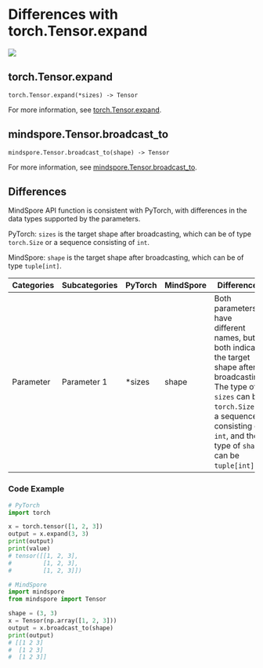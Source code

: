 # Differences with torch.Tensor.expand

<a href="https://gitee.com/mindspore/docs/blob/r2.1/docs/mindspore/source_en/note/api_mapping/pytorch_diff/expand.md" target="_blank"><img src="https://mindspore-website.obs.cn-north-4.myhuaweicloud.com/website-images/r2.1/resource/_static/logo_source_en.png"></a>

## torch.Tensor.expand

```text
torch.Tensor.expand(*sizes) -> Tensor
```

For more information, see [torch.Tensor.expand](https://pytorch.org/docs/1.8.1/tensors.html#torch.Tensor.expand).

## mindspore.Tensor.broadcast_to

```text
mindspore.Tensor.broadcast_to(shape) -> Tensor
```

For more information, see [mindspore.Tensor.broadcast_to](https://www.mindspore.cn/docs/en/r2.1/api_python/mindspore/Tensor/mindspore.Tensor.broadcast_to.html).

## Differences

MindSpore API function is consistent with PyTorch, with differences in the data types supported by the parameters.

PyTorch: `sizes` is the target shape after broadcasting, which can be of type ``torch.Size`` or a sequence consisting of ``int``.

MindSpore: `shape` is the target shape after broadcasting, which can be of type ``tuple[int]``.

| Categories | Subcategories | PyTorch | MindSpore | Differences  |
| --- |---------------|---------| --- |-------------|
| Parameter | Parameter 1 | *sizes | shape | Both parameters have different names, but both indicate the target shape after broadcasting. The type of `sizes` can be ``torch.Size`` or a sequence consisting of ``int``, and the type of `shape` can be ``tuple[int]``.|

### Code Example

```python
# PyTorch
import torch

x = torch.tensor([1, 2, 3])
output = x.expand(3, 3)
print(output)
print(value)
# tensor([[1, 2, 3],
#         [1, 2, 3],
#         [1, 2, 3]])

# MindSpore
import mindspore
from mindspore import Tensor

shape = (3, 3)
x = Tensor(np.array([1, 2, 3]))
output = x.broadcast_to(shape)
print(output)
# [[1 2 3]
#  [1 2 3]
#  [1 2 3]]
```
